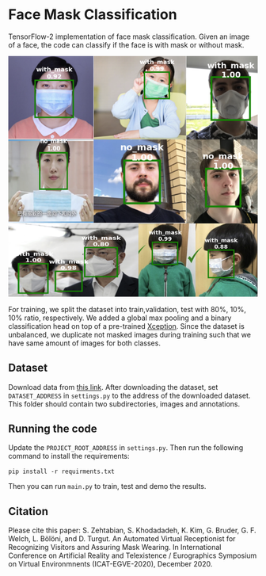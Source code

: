# Face Mask Classification

TensorFlow-2 implementation of face mask classification. 
Given an image of a face, the code can classify if the face is with mask or without mask.

![Sample image info](./readme_images/samples_from_dataset.png)

For training, we split the dataset into train,validation, test 
with 80%, 10%, 10% ratio, respectively.
We added a global max pooling and a binary classification 
head on top of a pre-trained
[Xception](https://arxiv.org/abs/1610.02357).
Since the dataset is unbalanced, we duplicate not masked images
during training 
such that we have same amount of images for both classes.

## Dataset
Download data from [this link](https://www.kaggle.com/andrewmvd/face-mask-detection).
After downloading the dataset, set `DATASET_ADDRESS` in `settings.py` to the address of the downloaded dataset.
This folder should contain two subdirectories, images and annotations.

## Running the code
Update the `PROJECT_ROOT_ADDRESS` in `settings.py`.
Then run the following command to install the requirements:

```
pip install -r requirments.txt
```

Then you can run `main.py` to train, test and demo the results.

## Citation
Please cite this paper:
S. Zehtabian, S. Khodadadeh, K. Kim, G. Bruder, G. F. Welch, L. Bölöni, and D. Turgut. An Automated Virtual Receptionist for Recognizing Visitors and Assuring Mask Wearing. In International Conference on Artificial Reality and Telexistence / Eurographics Symposium on Virtual Environmnents (ICAT-EGVE-2020), December 2020. 

